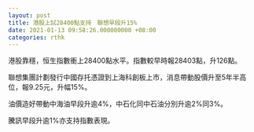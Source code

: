 ```yaml
---
layout: post
title: 港股上試28400點支持　聯想早段升15%
date: 2021-01-13 09:58:26.000000000 +08:00
categories: rthk
---
```


港股靠穩，恒生指數衝上28400點水平。指數較早時報28403點，升126點。

聯想集團計劃發行中國存托憑證到上海科創板上市，消息帶動股價升至5年半高位，報9.25元，升幅15%。

油價造好帶動中海油早段升逾4%，中石化同中石油分別升逾2%同3%。

騰訊早段升逾1%亦支持指數表現。

